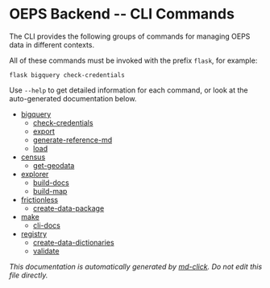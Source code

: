 # OEPS Backend -- CLI Commands

The CLI provides the following groups of commands for managing OEPS data in different contexts.

All of these commands must be invoked with the prefix `flask`, for example:

```
flask bigquery check-credentials
```

Use `--help` to get detailed information for each command, or look at the auto-generated documentation below.

- [bigquery](./bigquery.md)
  - [check-credentials](./bigquery-check-credentials.md)
  - [export](./bigquery-export.md)
  - [generate-reference-md](./bigquery-generate-reference-md.md)
  - [load](./bigquery-load.md)
- [census](./census.md)
  - [get-geodata](./census-get-geodata.md)
- [explorer](./explorer.md)
  - [build-docs](./explorer-build-docs.md)
  - [build-map](./explorer-build-map.md)
- [frictionless](./frictionless.md)
  - [create-data-package](./frictionless-create-data-package.md)
- [make](./make.md)
  - [cli-docs](./make-cli-docs.md)
- [registry](./registry.md)
  - [create-data-dictionaries](./registry-create-data-dictionaries.md)
  - [validate](./registry-validate.md)

_This documentation is automatically generated by [md-click](https://github.com/RiveryIo/md-click). Do not edit this file directly._
